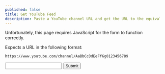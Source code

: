 ```yaml
---
published: false
title: Get YouTube Feed
description: Paste a YouTube channel URL and get the URL to the equivalent Atom Feed for use in your Microsub setup.
---
```


<noscript><p>Unfortunately, this page requires JavaScript for the form to function correctly.</p></noscript>

Expects a URL in the following format:

<pre><code>https://www.youtube.com/channel/AaBbCcDdEeFfGg0123456789</code></pre>

<!-- </textarea> -->
<!-- '"´ -->
<form class=" [ responses__form ] ">
    <input type="text" inputmode="url" id="url">
    <button type="submit">Submit</button>
</form>

<script type="module">{% include '../js/pages/get-youtube-feed.js' %}</script>
